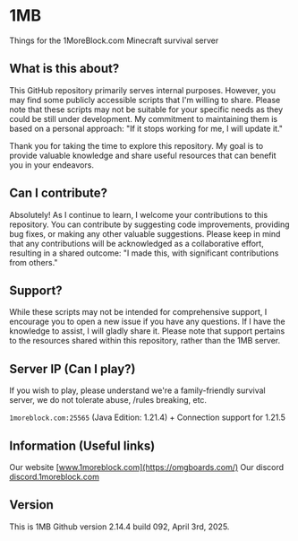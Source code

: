 # 1MB

Things for the 1MoreBlock.com Minecraft survival server

## What is this about?

This GitHub repository primarily serves internal purposes. However, you may find some publicly accessible scripts that I'm willing to share. Please note that these scripts may not be suitable for your specific needs as they could be still under development. My commitment to maintaining them is based on a personal approach: "If it stops working for me, I will update it."

Thank you for taking the time to explore this repository. My goal is to provide valuable knowledge and share useful resources that can benefit you in your endeavors.

## Can I contribute?

Absolutely! As I continue to learn, I welcome your contributions to this repository. You can contribute by suggesting code improvements, providing bug fixes, or making any other valuable suggestions. Please keep in mind that any contributions will be acknowledged as a collaborative effort, resulting in a shared outcome: "I made this, with significant contributions from others."

## Support?

While these scripts may not be intended for comprehensive support, I encourage you to open a new issue if you have any questions. If I have the knowledge to assist, I will gladly share it. Please note that support pertains to the resources shared within this repository, rather than the 1MB server.

## Server IP (Can I play?)

If you wish to play, please understand we're a family-friendly survival server, we do not tolerate abuse, /rules breaking, etc. 

`1moreblock.com:25565` (Java Edition: 1.21.4) + Connection support for 1.21.5

## Information (Useful links)

Our website [www.1moreblock.com](https://omgboards.com/)
Our discord [discord.1moreblock.com](https://discord.gg/floris)

## Version

This is 1MB Github version 2.14.4 build 092, April 3rd, 2025.